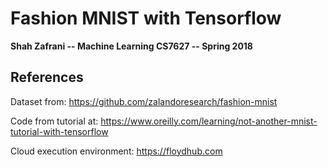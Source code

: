 # Fashion MNIST with Tensorflow

**Shah Zafrani -- Machine Learning CS7627 -- Spring 2018**







## References

Dataset from: https://github.com/zalandoresearch/fashion-mnist



Code from tutorial at: https://www.oreilly.com/learning/not-another-mnist-tutorial-with-tensorflow



Cloud execution environment: https://floydhub.com

